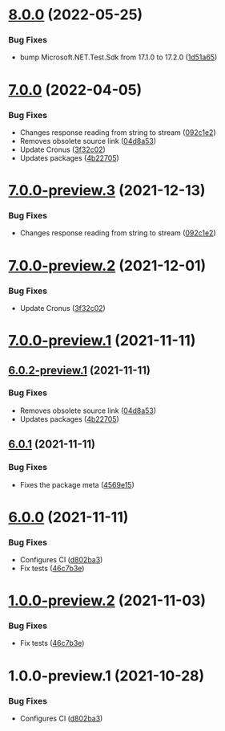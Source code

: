 # [8.0.0](https://github.com/Elders/Cronus.AtomicAction.Consul/compare/v7.0.0...v8.0.0) (2022-05-25)


### Bug Fixes

* bump Microsoft.NET.Test.Sdk from 17.1.0 to 17.2.0 ([1d51a65](https://github.com/Elders/Cronus.AtomicAction.Consul/commit/1d51a657a52c66436fca567a2081780960ac30c4))

# [7.0.0](https://github.com/Elders/Cronus.AtomicAction.Consul/compare/v6.0.1...v7.0.0) (2022-04-05)


### Bug Fixes

* Changes response reading from string to stream ([092c1e2](https://github.com/Elders/Cronus.AtomicAction.Consul/commit/092c1e23c3ec880ee4fed0cf4af42c6667f4d03e))
* Removes obsolete source link ([04d8a53](https://github.com/Elders/Cronus.AtomicAction.Consul/commit/04d8a5342375b5b4ce9b60caa6a3cec8cf3c61a6))
* Update Cronus ([3f32c02](https://github.com/Elders/Cronus.AtomicAction.Consul/commit/3f32c0225127ac16f560bcc6503feb949567cfa1))
* Updates packages ([4b22705](https://github.com/Elders/Cronus.AtomicAction.Consul/commit/4b22705b610d0ee0b9fa696989daabb22c285e1a))

# [7.0.0-preview.3](https://github.com/Elders/Cronus.AtomicAction.Consul/compare/v7.0.0-preview.2...v7.0.0-preview.3) (2021-12-13)


### Bug Fixes

* Changes response reading from string to stream ([092c1e2](https://github.com/Elders/Cronus.AtomicAction.Consul/commit/092c1e23c3ec880ee4fed0cf4af42c6667f4d03e))

# [7.0.0-preview.2](https://github.com/Elders/Cronus.AtomicAction.Consul/compare/v7.0.0-preview.1...v7.0.0-preview.2) (2021-12-01)


### Bug Fixes

* Update Cronus ([3f32c02](https://github.com/Elders/Cronus.AtomicAction.Consul/commit/3f32c0225127ac16f560bcc6503feb949567cfa1))

# [7.0.0-preview.1](https://github.com/Elders/Cronus.AtomicAction.Consul/compare/v6.0.2-preview.1...v7.0.0-preview.1) (2021-11-11)

## [6.0.2-preview.1](https://github.com/Elders/Cronus.AtomicAction.Consul/compare/v6.0.1...v6.0.2-preview.1) (2021-11-11)


### Bug Fixes

* Removes obsolete source link ([04d8a53](https://github.com/Elders/Cronus.AtomicAction.Consul/commit/04d8a5342375b5b4ce9b60caa6a3cec8cf3c61a6))
* Updates packages ([4b22705](https://github.com/Elders/Cronus.AtomicAction.Consul/commit/4b22705b610d0ee0b9fa696989daabb22c285e1a))

## [6.0.1](https://github.com/Elders/Cronus.AtomicAction.Consul/compare/v6.0.0...v6.0.1) (2021-11-11)


### Bug Fixes

* Fixes the package meta ([4569e15](https://github.com/Elders/Cronus.AtomicAction.Consul/commit/4569e155c1013780a94228c460c9f5671ce09c16))

# [6.0.0](https://github.com/Elders/Cronus.AtomicAction.Consul/compare/v5.0.0...v6.0.0) (2021-11-11)


### Bug Fixes

* Configures CI ([d802ba3](https://github.com/Elders/Cronus.AtomicAction.Consul/commit/d802ba3f96109017a68efe4e160b3f9e25f41684))
* Fix tests ([46c7b3e](https://github.com/Elders/Cronus.AtomicAction.Consul/commit/46c7b3efec4746cc36abc9faae74d557d629b0b3))

# [1.0.0-preview.2](https://github.com/Elders/Cronus.AtomicAction.Consul/compare/v1.0.0-preview.1...v1.0.0-preview.2) (2021-11-03)


### Bug Fixes

* Fix tests ([46c7b3e](https://github.com/Elders/Cronus.AtomicAction.Consul/commit/46c7b3efec4746cc36abc9faae74d557d629b0b3))

# 1.0.0-preview.1 (2021-10-28)


### Bug Fixes

* Configures CI ([d802ba3](https://github.com/Elders/Cronus.AtomicAction.Consul/commit/d802ba3f96109017a68efe4e160b3f9e25f41684))
